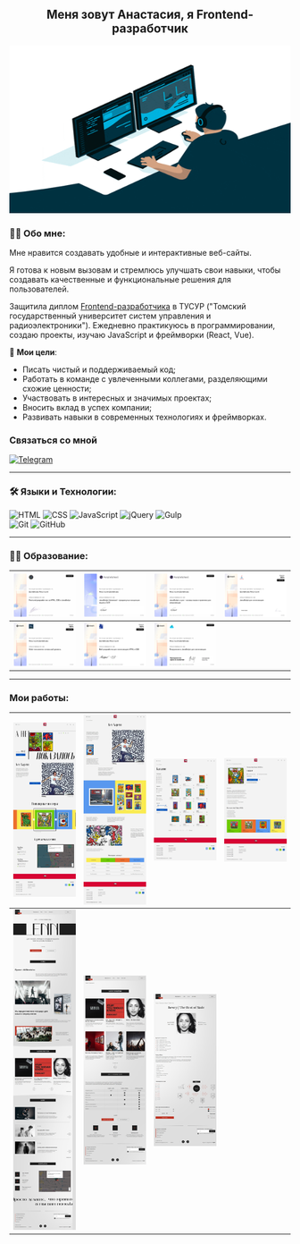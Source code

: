 ## 
<h2 align="center">Меня зовут Анастасия, я Frontend-разработчик</h2>
<img src="./img/main.gif" width="600" height="300"/>

### 👩‍💻 Обо мне:
Мне нравится создавать удобные и интерактивные веб-сайты.

Я готова к новым вызовам и стремлюсь улучшать свои навыки, чтобы создавать качественные и функциональные решения для пользователей.

Защитила диплом [Frontend-разработчика](https://tusur-courses.ru/catalog/programmirovanie/frontend) в ТУСУР ("Томский государственный университет систем управления и радиоэлектроники"). Ежедневно практикуюсь в программировании, создаю проекты, изучаю JavaScript и фреймворки (React, Vue).

🎯 **Мои цели**:

- Писать чистый и поддерживаемый код;
- Работать в команде с увлеченными коллегами, разделяющими схожие ценности;
- Участвовать в интересных и значимых проектах;
- Вносить вклад в успех компании;
- Развивать навыки в современных технологиях и фреймворках.

### Связаться со мной
[![Telegram](https://img.shields.io/badge/-Telegram-333?style=for-the-badge&logo=telegram&logoColor=27A0D9)](https://t.me/nastya_shapenkova)

---

### 🛠 Языки и Технологии:
![HTML](https://img.shields.io/badge/-HTML-333?style=for-the-badge&logo=html5)
![CSS](https://img.shields.io/badge/-CSS-333?style=for-the-badge&logo=css3&logoColor=blue)
![JavaScript](https://img.shields.io/badge/-JavaScript-333?style=for-the-badge&logo=javascript)
![jQuery](https://img.shields.io/badge/-jQuery-333?style=for-the-badge&logo=jQuery&logoColor=blue)
![Gulp](https://img.shields.io/badge/-Gulp-333?style=for-the-badge&logo=Gulp)  
![Git](https://img.shields.io/badge/-Git-333?style=for-the-badge&logo=Git)
![GitHub](https://img.shields.io/badge/-GitHub-333?style=for-the-badge&logo=GitHub)

---

### 👨‍🎓 Образование:

|[<img src="./img/Frontend.jpg" width="208px" alt="Сертификат об окончании курса «Frontend-разработчик на HTML, CSS, JS»">](https://stepik.org/cert/1636481)|[<img src="./img/JS-Advanced.jpg" width="208px" alt="Сертификат об окончании курса «JavaScript Advanced - продвинутые концепции языка и ООП»">](https://stepik.org/cert/2567162)|[<img src="./img/JS-С-нуля.jpg" width="208px" alt="Сертификат об окончании курса «JavaScript с нуля — основы языка и практика для начинающих»">](https://stepik.org/cert/2539696)|[<img src="./img/JavaScript.jpg" width="208px" alt="Сертификат об окончании курса «JavaScript для начинающих»">](https://stepik.org/cert/1732119)
|:----:|:----:|:----:|:----:|
|[<img src="./img/Web-технологии.jpg" width="208px" alt="Сертификат об окончании курса «Web-технологии.">](https://stepik.org/cert/1541396)|[<img src="./img/Веб-разработка.jpg" width="208px" alt="Сертификат об окончании курса «Web-разработка»">](https://stepik.org/cert/1396591)|[<img src="./img/Погружение-в-JS.jpg" width="208px" alt="Сертификат об окончании курса «Погружение в JavaScript»">](https://stepik.org/cert/2516355)|

---

### Мои работы:

|<img src="./img/Сайт-Collection.jpeg" width="208px" alt="Сайт-Collection страница-1»">|<img src="./img/Сайт-Collection2.jpeg" width="208px" alt="Сайт-Collection2 страница-2">|<img src="./img/Сайт-Collection3.jpeg" width="208px" alt="Сайт-Collection3 страница 3">|<img src="./img/Сайт-Collection4.jpeg" width="208px" alt="Сайт-Collection4.jpeg страница 4">|
|:----:|:----:|:----:|:----:|
|<img src="./img/Сайт-Lenni.jpeg" width="208px" alt="Сайт-Lenni страница-1»">|<img src="./img/Сайт-Lenni3.jpeg" width="208px" alt="Сайт-Lenni страница 3">| <img src="./img/Сайт-Lenni2.jpeg" width="208px" alt="Сайт-Lenni страница-2">





